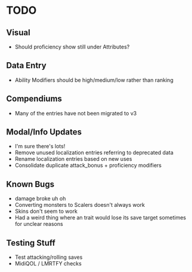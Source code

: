 # TODO

## Visual

* Should proficiency show still under Attributes?

## Data Entry

* Ability Modifiers should be high/medium/low rather than ranking

## Compendiums

* Many of the entries have not been migrated to v3 

## Modal/Info Updates

* I'm sure there's lots!
* Remove unused localization entries referring to deprecated data
* Rename localization entries based on new uses
* Consolidate duplicate attack_bonus + proficiency modifiers

## Known Bugs

* damage broke uh oh
* Converting monsters to Scalers doesn't always work
* Skins don't seem to work
* Had a weird thing where an trait would lose its save target sometimes for unclear reasons

## Testing Stuff

* Test attacking/rolling saves
* MidiQOL / LMRTFY checks
